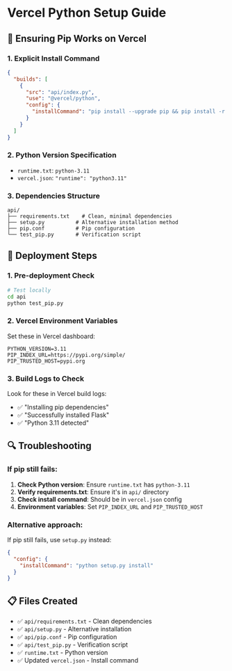 # Vercel Python Setup Guide

## 🔧 Ensuring Pip Works on Vercel

### 1. **Explicit Install Command**
```json
{
  "builds": [
    {
      "src": "api/index.py",
      "use": "@vercel/python",
      "config": {
        "installCommand": "pip install --upgrade pip && pip install -r api/requirements.txt"
      }
    }
  ]
}
```

### 2. **Python Version Specification**
- `runtime.txt`: `python-3.11`
- `vercel.json`: `"runtime": "python3.11"`

### 3. **Dependencies Structure**
```
api/
├── requirements.txt    # Clean, minimal dependencies
├── setup.py          # Alternative installation method
├── pip.conf          # Pip configuration
└── test_pip.py       # Verification script
```

## 🚀 Deployment Steps

### 1. **Pre-deployment Check**
```bash
# Test locally
cd api
python test_pip.py
```

### 2. **Vercel Environment Variables**
Set these in Vercel dashboard:
```
PYTHON_VERSION=3.11
PIP_INDEX_URL=https://pypi.org/simple/
PIP_TRUSTED_HOST=pypi.org
```

### 3. **Build Logs to Check**
Look for these in Vercel build logs:
- ✅ "Installing pip dependencies"
- ✅ "Successfully installed Flask"
- ✅ "Python 3.11 detected"

## 🔍 Troubleshooting

### If pip still fails:
1. **Check Python version**: Ensure `runtime.txt` has `python-3.11`
2. **Verify requirements.txt**: Ensure it's in `api/` directory
3. **Check install command**: Should be in `vercel.json` config
4. **Environment variables**: Set `PIP_INDEX_URL` and `PIP_TRUSTED_HOST`

### Alternative approach:
If pip still fails, use `setup.py` instead:
```json
{
  "config": {
    "installCommand": "python setup.py install"
  }
}
```

## 📋 Files Created

- ✅ `api/requirements.txt` - Clean dependencies
- ✅ `api/setup.py` - Alternative installation
- ✅ `api/pip.conf` - Pip configuration
- ✅ `api/test_pip.py` - Verification script
- ✅ `runtime.txt` - Python version
- ✅ Updated `vercel.json` - Install command
